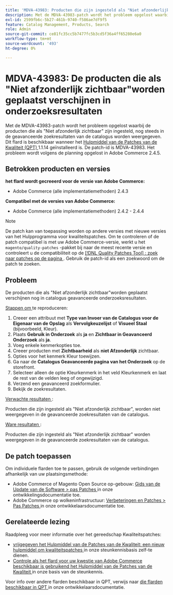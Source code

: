 ```yaml
---
title: 'MDVA-43983: Producten die zijn ingesteld als "Niet afzonderlijk zichtbaar" worden weergegeven in zoekresultaten.'
description: Met de MDVA-43983-patch wordt het probleem opgelost waarbij de producten die als "Niet afzonderlijk zichtbaar" zijn ingesteld, nog steeds in de geavanceerde zoekresultaten van de catalogus worden weergegeven. Deze patch is beschikbaar wanneer [Quality Patches Tool (QPT)] (/help/announcements/adobe-commerce-announcements/magento-quality-patches-released-new-tool-to-self-serve-quality-patches.md) 1.1.14 is geïnstalleerd. De patch-id is MDVA-43983. Het probleem wordt volgens de planning opgelost in Adobe Commerce 2.4.5.
exl-id: 2599fb6c-5b27-461b-9740-f586ae7df9f5
feature: Catalog Management, Products, Search
role: Admin
source-git-commit: ce81fc35cc5b7477fc5b3cd5f36a4ff65280e6a0
workflow-type: tm+mt
source-wordcount: '493'
ht-degree: 0%

---
```


# MDVA-43983: De producten die als &quot;Niet afzonderlijk zichtbaar&quot;worden geplaatst verschijnen in onderzoeksresultaten

Met de MDVA-43983-patch wordt het probleem opgelost waarbij de producten die als &quot;Niet afzonderlijk zichtbaar&quot; zijn ingesteld, nog steeds in de geavanceerde zoekresultaten van de catalogus worden weergegeven. Dit flard is beschikbaar wanneer het [ Hulpmiddel van de Patches van de Kwaliteit (QPT) ](/help/announcements/adobe-commerce-announcements/magento-quality-patches-released-new-tool-to-self-serve-quality-patches.md) 1.1.14 geïnstalleerd is. De patch-id is MDVA-43983. Het probleem wordt volgens de planning opgelost in Adobe Commerce 2.4.5.

## Betrokken producten en versies

**het flard wordt gecreeerd voor de versie van Adobe Commerce:**

* Adobe Commerce (alle implementatiemethoden) 2.4.3

**Compatibel met de versies van Adobe Commerce:**

* Adobe Commerce (alle implementatiemethoden) 2.4.2 - 2.4.4

>[!NOTE]
>
>De patch kan van toepassing worden op andere versies met nieuwe versies van het Hulpprogramma voor kwaliteitspatches. Om te controleren of de patch compatibel is met uw Adobe Commerce-versie, werkt u het `magento/quality-patches` -pakket bij naar de meest recente versie en controleert u de compatibiliteit op de [[!DNL Quality Patches Tool] : zoek naar patches op de pagina ](https://devdocs.magento.com/quality-patches/tool.html#patch-grid) . Gebruik de patch-id als een zoekwoord om de patch te zoeken.

## Probleem

De producten die als &quot;Niet afzonderlijk zichtbaar&quot;worden geplaatst verschijnen nog in catalogus geavanceerde onderzoeksresultaten.

<u> Stappen om </u> te reproduceren:

1. Creeer een attribuut met **Type van Invoer van de Catalogus voor de Eigenaar van de Opslag** als **Vervolgkeuzelijst** of **Visueel Staal** (bijvoorbeeld, Kleur).
1. Plaats **Gebruik in Onderzoek** als **ja** en **Zichtbaar in Geavanceerd Onderzoek** als **ja**.
1. Voeg enkele kenmerkopties toe.
1. Creeer producten met **Zichtbaarheid** als **niet Afzonderlijk** zichtbaar.
1. Opties voor het kenmerk Kleur toewijzen.
1. Ga naar de **Catalogus Geavanceerde pagina van het Onderzoek** op de storefront.
1. Selecteer alleen de optie Kleurkenmerk in het veld Kleurkenmerk en laat de rest van de velden leeg of ongewijzigd.
1. Verzend een geavanceerd zoekformulier.
1. Bekijk de zoekresultaten.

<u> Verwachte resultaten </u>:

Producten die zijn ingesteld als &quot;Niet afzonderlijk zichtbaar&quot;, worden niet weergegeven in de geavanceerde zoekresultaten van de catalogus.

<u> Ware resultaten </u>:

Producten die zijn ingesteld als &quot;Niet afzonderlijk zichtbaar&quot; worden weergegeven in de geavanceerde zoekresultaten van de catalogus.

## De patch toepassen

Om individuele flarden toe te passen, gebruik de volgende verbindingen afhankelijk van uw plaatsingsmethode:

* Adobe Commerce of Magento Open Source op-gebouw: [ Gids van de Update van de Software > pas Patches ](https://devdocs.magento.com/guides/v2.4/comp-mgr/patching/mqp.html) in onze ontwikkelingsdocumentatie toe.
* Adobe Commerce op wolkeninfrastructuur: [ Verbeteringen en Patches > Pas Patches ](https://devdocs.magento.com/cloud/project/project-patch.html) in onze ontwikkelaarsdocumentatie toe.

## Gerelateerde lezing

Raadpleeg voor meer informatie over het gereedschap Kwaliteitspatches:

* [ vrijgegeven het Hulpmiddel van de Patches van de Kwaliteit: een nieuw hulpmiddel om kwaliteitspatches ](/help/announcements/adobe-commerce-announcements/magento-quality-patches-released-new-tool-to-self-serve-quality-patches.md) in onze steunkennisbasis zelf-te dienen.
* [ Controle als het flard voor uw kwestie van Adobe Commerce beschikbaar is gebruikend het Hulpmiddel van de Patches van de Kwaliteit ](/help/support-tools/patches-available-in-qpt-tool/check-patch-for-magento-issue-with-magento-quality-patches.md) in onze basis van de steunkennis.

Voor info over andere flarden beschikbaar in QPT, verwijs naar [ die flarden beschikbaar in QPT ](https://devdocs.magento.com/quality-patches/tool.html#patch-grid) in onze ontwikkelaarsdocumentatie.
